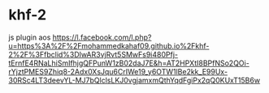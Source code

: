 # khf-2
js plugin aos
https://l.facebook.com/l.php?u=https%3A%2F%2Fmohammedkahaf09.github.io%2Fkhf-2%2F%3Ffbclid%3DIwAR3vjRvt5SMwFs9i480Pfj-tErnfE4RNaLhiSmIfhjgQFPunW1zB02daJ7E&h=AT2HPXtI8BPfNSo2QOi-rYjztPMES9Zhiq8-2Adx0XsJqu6CrIWe19_y6OTW1lBe2kk_E99Ux-30RSc4LT3deevYL-MJ7bQlclsLKJ0vgjamxmQthYqdFgiPx2qQ0KUxT15B6w

